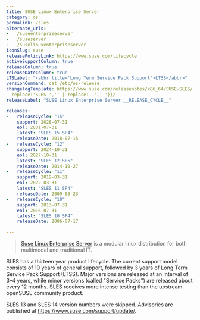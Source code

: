```yaml
---
title: SUSE Linux Enterprise Server
category: os
permalink: /sles
alternate_urls:
-   /suseenterpriseserver
-   /suseserver
-   /suselinuxenterpriseserver
iconSlug: suse
releasePolicyLink: https://www.suse.com/lifecycle
activeSupportColumn: true
releaseColumn: true
releaseDateColumn: true
LTSLabel: "<abbr title='Long Term Service Pack Support'>LTSS</abbr>"
versionCommand: cat /etc/os-release
changelogTemplate: https://www.suse.com/releasenotes/x86_64/SUSE-SLES/{{"__LATEST__"|
  replace:'SLES ','' | replace:' ','-'}}/
releaseLabel: "SUSE Linux Enterprise Server __RELEASE_CYCLE__"

releases:
-   releaseCycle: "15"
    support: 2028-07-31
    eol: 2031-07-31
    latest: "SLES 15 SP4"
    releaseDate: 2018-07-15
-   releaseCycle: "12"
    support: 2024-10-31
    eol: 2027-10-31
    latest: "SLES 12 SP5"
    releaseDate: 2014-10-27
-   releaseCycle: "11"
    support: 2019-03-31
    eol: 2022-03-31
    latest: "SLES 11 SP4"
    releaseDate: 2009-03-23
-   releaseCycle: "10"
    support: 2013-07-31
    eol: 2016-07-31
    latest: "SLES 10 SP4"
    releaseDate: 2006-07-17

---
```


> [Suse Linux Enterprise Server](https://www.suse.com/products/server/) is a modular linux distribution for both multimodal and traditional IT.

SLES has a thirteen year product lifecycle. The current support model consists of 10 years of general support, followed by 3 years of Long Term Service Pack Support (LTSS). Major versions are released at an interval of 3–4 years, while minor versions (called "Service Packs") are released about every 12 months. SLES receives more intense testing than the upstream openSUSE community product.

SLES 13 and SLES 14 version numbers were skipped. Advisories are published at <https://www.suse.com/support/update/>.
